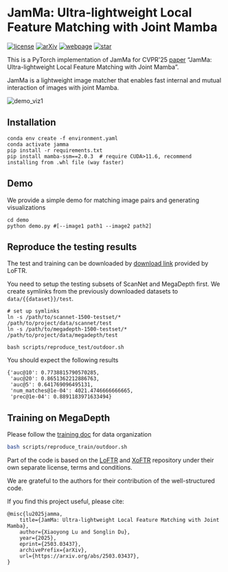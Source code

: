 # JamMa: Ultra-lightweight Local Feature Matching with Joint Mamba

[![license](https://img.shields.io/badge/LICENSE-MIT-green)](https://github.com/leoluxxx/JamMa/blob/master/LICENSE)
[![arXiv](https://img.shields.io/badge/arXiv-2503.03437-red)](https://arxiv.org/abs/2503.03437)
[![webpage](https://img.shields.io/badge/Webpage-JamMa-blue)](https://leoluxxx.github.io/JamMa-page/)
[![star](https://img.shields.io/github/stars/leoluxxx/JamMa)](https://github.com/leoluxxx/JamMa)

This is a PyTorch implementation of JamMa for CVPR'25 [paper](https://arxiv.org/abs/2503.03437)  “JamMa: Ultra-lightweight Local Feature Matching with Joint Mamba”.

JamMa is a lightweight image matcher that enables fast internal and mutual interaction of images with joint Mamba.

![demo_viz1](assets/figs/viz.png)

## Installation
```shell
conda env create -f environment.yaml
conda activate jamma
pip install -r requirements.txt 
pip install mamba-ssm==2.0.3  # require CUDA>11.6, recommend installing from .whl file (way faster)
```
## Demo
We provide a simple demo for matching image pairs and generating visualizations
```shell
cd demo
python demo.py #[--image1 path1 --image2 path2]
```

## Reproduce the testing results
The test and training can be downloaded by [download link](https://drive.google.com/drive/folders/1DOcOPZb3-5cWxLqn256AhwUVjBPifhuf?usp=sharing) provided by LoFTR.

You need to setup the testing subsets of ScanNet and MegaDepth first. We create symlinks from the previously downloaded datasets to `data/{{dataset}}/test`.

```shell
# set up symlinks
ln -s /path/to/scannet-1500-testset/* /path/to/project/data/scannet/test
ln -s /path/to/megadepth-1500-testset/* /path/to/project/data/megadepth/test
```

```shell
bash scripts/reproduce_test/outdoor.sh
```
You should expect the following results
```
{'auc@10': 0.7738815790570285,
 'auc@20': 0.8651362212886763,
 'auc@5': 0.641769096495131,
 'num_matches@1e-04': 4021.4746666666665,
 'prec@1e-04': 0.8891183971633494}
```

## Training on MegaDepth

Please follow the [training doc](docs/TRAINING.md) for data organization

```bash
bash scripts/reproduce_train/outdoor.sh
```

Part of the code is based on the [LoFTR](https://github.com/zju3dv/LoFTR) and [XoFTR](https://github.com/OnderT/XoFTR) repository under their own separate license, terms and conditions. 

We are grateful to the authors for their contribution of the well-structured code.

If you find this project useful, please cite:
```
@misc{lu2025jamma,
    title={JamMa: Ultra-lightweight Local Feature Matching with Joint Mamba},
    author={Xiaoyong Lu and Songlin Du},
    year={2025},
    eprint={2503.03437},
    archivePrefix={arXiv},
    url={https://arxiv.org/abs/2503.03437},
}
```
